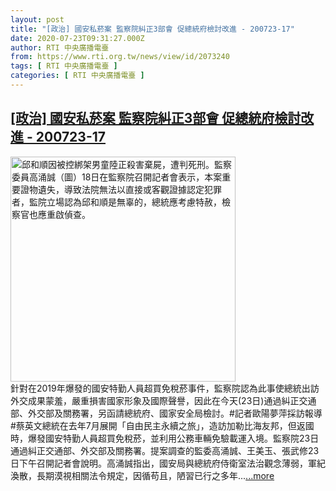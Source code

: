 ```yaml
---
layout: post
title: "[政治] 國安私菸案 監察院糾正3部會 促總統府檢討改進 - 200723-17"
date: 2020-07-23T09:31:27.000Z
author: RTI 中央廣播電臺
from: https://www.rti.org.tw/news/view/id/2073240
tags: [ RTI 中央廣播電臺 ]
categories: [ RTI 中央廣播電臺 ]
---
```

<!--1595496687000-->
[[政治] 國安私菸案 監察院糾正3部會 促總統府檢討改進 - 200723-17](https://www.rti.org.tw/news/view/id/2073240)
------

<div>
<img src="https://static.rti.org.tw/assets/thumbnails/2020/06/18/20200618000062M.jpg" width="360" alt="邱和順因被控綁架男童陸正殺害棄屍，遭判死刑。監察委員高涌誠（圖）18日在監察院召開記者會表示，本案重要證物遺失，導致法院無法以直接或客觀證據認定犯罪者，監院立場認為邱和順是無辜的，總統應考慮特赦，檢察官也應重啟偵查。" title="邱和順因被控綁架男童陸正殺害棄屍，遭判死刑。監察委員高涌誠（圖）18日在監察院召開記者會表示，本案重要證物遺失，導致法院無法以直接或客觀證據認定犯罪者，監院立場認為邱和順是無辜的，總統應考慮特赦，檢察官也應重啟偵查。"><br>針對在2019年爆發的國安特勤人員超買免稅菸事件，監察院認為此事使總統出訪外交成果蒙羞，嚴重損害國家形象及國際聲譽，因此在今天(23日)通過糾正交通部、外交部及關務署，另函請總統府、國家安全局檢討。#記者歐陽夢萍採訪報導#蔡英文總統在去年7月展開「自由民主永續之旅」，造訪加勒比海友邦，但返國時，爆發國安特勤人員超買免稅菸，並利用公務車輛免驗載運入境。監察院23日通過糾正交通部、外交部及關務署。提案調查的監委高涌誠、王美玉、張武修23日下午召開記者會說明。高涌誠指出，國安局與總統府侍衛室法治觀念薄弱，軍紀渙散，長期漠視相關法令規定，因循苟且，陋習已行之多年...<a target="_blank" href="https://www.rti.org.tw/news/view/id/2073240">...more</a>
</div>
